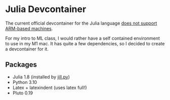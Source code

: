 # Julia Devcontainer

The current official devcontainer for the Julia language [does not support ARM-based machines](https://github.com/julia-vscode/julia-devcontainer/blob/master/.github/workflows/docker-publish.yml).

For my intro to ML class, I would rather have a self contained environment to use in my M1 mac. It has quite a few dependencies, so I decided to create a devcontainer for it.

## Packages

- Julia 1.8 (installed by [jill.py](https://github.com/joshuanianji/cmput267/blob/main/.devcontainer/Dockerfile))
- Python 3.10
- Latex + latexindent (uses latex full!)
- Pluto 0.19
